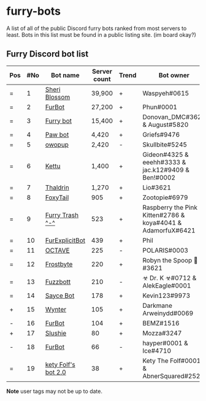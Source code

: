 # furry-bots
A list of all of the public Discord furry bots ranked from most servers to least. Bots in this list must be found in a public listing site. (im board okay?)


## Furry Discord bot list 

Pos | #No | Bot name | Server count | Trend |  Bot owner | Bot lib
--- | --- | -------- | -------------| ----- | ----------- | ---------- |
= | 1 | [Sheri Blossom](https://discord.com/oauth2/authorize?client_id=346702890368368640&scope=bot) | 39,900 | + | Waspyeh#0615 | Discord.py
= | 2 | [FurBot](https://discord.com/oauth2/authorize?=&client_id=174176308396425217&scope=bot) | 27,200 | + | Phun#0001 | Discordie
= | 3 | [Furry bot](https://discord.com/oauth2/authorize?client_id=398251412246495233&scope=bot)| 15,400 | + | Donovan_DMC#3621 & August#5820 | Eris
= | 4 | [Paw bot](https://discord.com/oauth2/authorize?client_id=663823539672973353&scope=bot) | 4,420 | + | Griefs#9476 | Discord.js
= |5 | [owopup](https://discord.com/oauth2/authorize?client_id=365255872181567489&scope=bot) | 2,420 | - | Skullbite#5245 | Discord.py
= | 6 | [Kettu](https://discord.com/oauth2/authorize?client_id=667131062941384757&scope=bot) | 1,400 | + | Gideon#4325 & eeehh#3333 & jac.k12#9409 & Ben!#0002 | Discord.js
= | 7 | [Thaldrin](https://discord.com/oauth2/authorize?client_id=434662676547764244&scope=bot) | 1,270 | + | Lio#3621 | Discord.js
= | 8 | [FoxyTail](https://discord.com/oauth2/authorize?client_id=716682147749953616&scope=bot) | 905 | + | Zootopie#6979 | Discord.js
= | 9 | [Furry Trash ^-^](https://discord.com/oauth2/authorize?client_id=417900655601254420&scope=bot) | 523 | + | Raspberry the Pink Kitten#2786 & koya#4041 & AdamorfuX#6421 | Discord.py
= | 10 | [FurExplicitBot](https://discord.com/oauth2/authorize?=&client_id=534828939198070824&scope=bot) | 439 | + | Phil | Flipper#3621 | Discord.js
= | 11 | [OCTAVE](https://discord.com/oauth2/authorize?client_id=501871267968712714&scope=bot) | 225 | - | POLARIS#0003 | Discord.js
= | 12 | [Frostbyte](https://discord.com/oauth2/authorize?client_id=732233716604076075&scope=bot) | 220 | + | Robyn the Spoop 🎃#3621 | Unknown 
= | 13 | [Fuzzbott](https://discord.com/oauth2/authorize?client_id=730633518992064514&scope=bot) | 210 | - | ☣ Dr. K ☣#0712 & AlekEagle#0001 | Eris
= | 14 | [Sayce Bot](https://discord.com/oauth2/authorize?client_id=730158145489338409&scope=bot) | 178 | + | Kevin123#9973 | Discord.js
+ | 15 | [Wynter](https://discord.com/oauth2/authorize?client_id=548269826020343809&scope=bot) | 105 | + | Darkmane Arweinydd#0069 | Discord.js
- | 16 | [FurBot](https://discord.com/oauth2/authorize?client_id=716259432878702633&scope=bot) | 104 | + | BEMZ#1516 | Discord.py
+ | 17 | [Slushie](https://discord.com/oauth2/authorize?client_id=670786019037020188&scope=bot) | 80 | + | Mozza#3247 | Unknown
- | 18 | [FurBot](https://discord.com/oauth2/authorize?client_id=732807386414317658&scope=bot) | 66 | - | hayper#0001 & Ice#4710 | Discord.js
= | 19 | [kety Folf's bot 2.0](https://discord.com/oauth2/authorize?client_id=738164170385653802&scope=bot) | 38 | + | Kety The Folf#0001 & AbnerSquared#2527 | Discord.js

**Note** user tags may not be up to date. 


